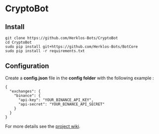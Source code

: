 # CryptoBot
## Install
```
git clone https://github.com/Herklos-Bots/CryptoBot
cd CryptoBot
sudo pip install git+https://github.com/Herklos-Bots/BotCore
sudo pip install -r requirements.txt
```

## Configuration
Create a **config.json** file in the **config folder** with the following example :
```
{
  "exchanges": {
    "binance": {
      "api-key": "YOUR_BINANCE_API_KEY",
      "api-secret": "YOUR_BINANCE_API_SECRET"
    }
  }
}
```

For more details see the [project wiki](https://github.com/Herklos-Bots/CryptoBot/wiki).
